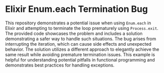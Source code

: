 # Elixir Enum.each Termination Bug

This repository demonstrates a potential issue when using `Enum.each` in Elixir and attempting to terminate the loop prematurely using `Process.exit`.  The provided code showcases the problem and includes a solution demonstrating a safer way to handle such situations.  The bug arises from interrupting the iteration, which can cause side effects and unexpected behavior.  The solution utilizes a different approach to elegantly achieve the same result while avoiding premature termination issues.  This example is helpful for understanding potential pitfalls in functional programming and demonstrates best practices for handling exceptions.